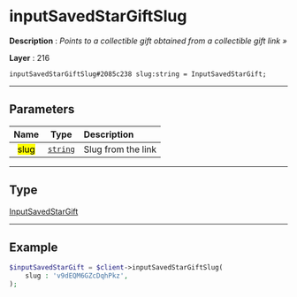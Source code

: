 # inputSavedStarGiftSlug

**Description** : *Points to a collectible gift obtained from a collectible gift link &raquo;*

**Layer** : 216

```tl
inputSavedStarGiftSlug#2085c238 slug:string = InputSavedStarGift;
```

---

## Parameters

| Name | Type | Description |
| :---: | :---: | :--- |
| <mark>slug</mark> | [`string`](type/string) | Slug from the link |

---

## Type

[InputSavedStarGift](type/InputSavedStarGift)

---

## Example

```php
$inputSavedStarGift = $client->inputSavedStarGiftSlug(
	slug : 'v9dEQM6GZcDqhPkz',
);
```